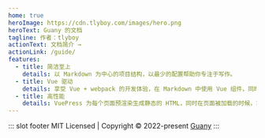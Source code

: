 ```yaml
---
home: true
heroImage: https://cdn.tlyboy.com/images/hero.png
heroText: Guany 的文档
tagline: 作者：tlyboy
actionText: 文档简介 →
actionLink: /guide/
features:
  - title: 简洁至上
    details: 以 Markdown 为中心的项目结构，以最少的配置帮助你专注于写作。
  - title: Vue 驱动
    details: 享受 Vue + webpack 的开发体验，在 Markdown 中使用 Vue 组件，同时可以使用 Vue 来开发自定义主题。
  - title: 高性能
    details: VuePress 为每个页面预渲染生成静态的 HTML，同时在页面被加载的时候，将作为 SPA 运行。
---
```


::: slot footer
MIT Licensed | Copyright © 2022-present [Guany](https://github.com/tlyboy)
:::
